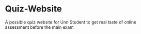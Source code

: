 # Quiz-Website
A possible quiz website for Unn Student to get real taste of online assessment before the main exam
